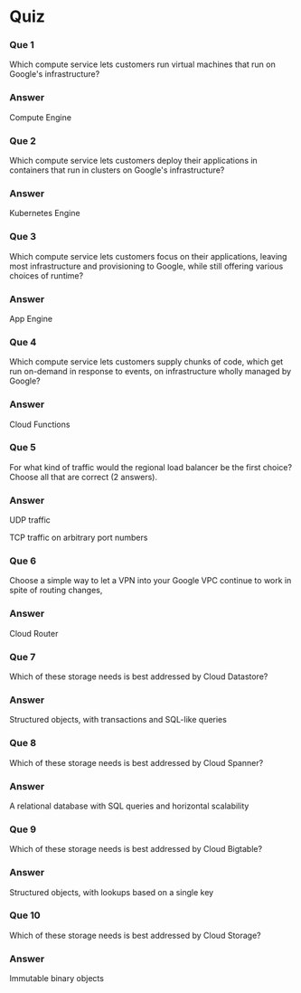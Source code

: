 # Quiz

### Que 1

Which compute service lets customers run virtual machines that run on Google's infrastructure?

### Answer

Compute Engine

### Que 2

Which compute service lets customers deploy their applications in containers that run in clusters on Google's infrastructure?

### Answer

Kubernetes Engine

### Que 3

Which compute service lets customers focus on their applications, leaving most infrastructure and provisioning to Google, while still offering various choices of runtime?

### Answer

App Engine

### Que 4

Which compute service lets customers supply chunks of code, which get run on-demand in response to events, on infrastructure wholly managed by Google?

### Answer

Cloud Functions

### Que 5

For what kind of traffic would the regional load balancer be the first choice? Choose all that are correct (2 answers).

### Answer

UDP traffic

TCP traffic on arbitrary port numbers

### Que 6

Choose a simple way to let a VPN into your Google VPC continue to work in spite of routing changes,

### Answer

Cloud Router

### Que 7

Which of these storage needs is best addressed by Cloud Datastore?

### Answer

Structured objects, with transactions and SQL-like queries

### Que 8

Which of these storage needs is best addressed by Cloud Spanner?

### Answer

A relational database with SQL queries and horizontal scalability

### Que 9

Which of these storage needs is best addressed by Cloud Bigtable?

### Answer

Structured objects, with lookups based on a single key

### Que 10

Which of these storage needs is best addressed by Cloud Storage?

### Answer

Immutable binary objects
